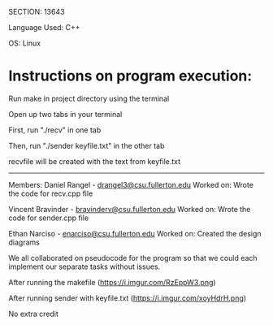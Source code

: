 SECTION: 13643

Language Used: C++

OS: Linux

# Instructions on program execution:

Run make in project directory using the terminal

Open up two tabs in your terminal

First, run "./recv" in one tab

Then, run "./sender keyfile.txt" in the other tab

recvfile will be created with the text from keyfile.txt

---

Members:
Daniel Rangel - drangel3@csu.fullerton.edu
Worked on: Wrote the code for recv.cpp file

Vincent Bravinder - bravinderv@csu.fullerton.edu
Worked on: Wrote the code for sender.cpp file

Ethan Narciso - enarciso@csu.fullerton.edu
Worked on: Created the design diagrams

We all collaborated on pseudocode for the program so that we could each
implement our separate tasks without issues.

After running the makefile
(https://i.imgur.com/RzEppW3.png)


After running sender with keyfile.txt
(https://i.imgur.com/xoyHdrH.png)


No extra credit
